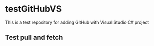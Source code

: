 # testGitHubVS
This is a test repository for adding GitHub with Visual Studio C# project

## Test pull and fetch
